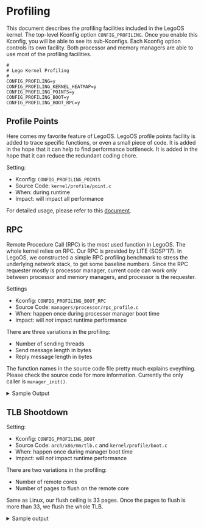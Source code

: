 # Profiling

This document describes the profiling facilities included in the LegoOS kernel. The top-level Kconfig option `CONFIG_PROFILING`. Once you enable this Kconfig, you will be able to see its sub-Kconfigs. Each Kconfig option controls its own facility. Both processor and memory managers are able to use most of the profiling facilities.

```
#
# Lego Kernel Profiling
#
CONFIG_PROFILING=y
CONFIG_PROFILING_KERNEL_HEATMAP=y
CONFIG_PROFILING_POINTS=y
CONFIG_PROFILING_BOOT=y
CONFIG_PROFILING_BOOT_RPC=y
```

## Profile Points

Here comes my favorite feature of LegoOS. LegoOS profile points facility is added to trace specific functions, or even a small piece of code. It is added in the hope that it can help to find performance bottleneck. It is added in the hope that it can reduce the redundant coding chore.

Setting:
- Kconfig: `CONFIG_PROFILING_POINTS`
- Source Code: `kernel/profile/point.c`
- When: during runtime
- Impact: will impact all performance

For detailed usage, please refer to this [document](https://lastweek.github.io/lego/kernel/profile_points/).

## RPC

Remote Procedure Call (RPC) is the most used function in LegoOS. The whole kernel relies on RPC. Our RPC is provided by LITE (SOSP'17). In LegoOS, we constructed a simple RPC profiling benchmark to stress the underlying network stack, to get some baseline numbers. Since the RPC requester mostly is processor manager, current code can work only between processor and memory managers, and processor is the requester.

Settings
- Kconfig: `CONFIG_PROFILING_BOOT_RPC`
- Source Code: `managers/processor/rpc_profile.c`
- When: happen once during processor manager boot time
- Impact: will _not_ impact runtime performance

There are three variations in the profiling:
- Number of sending threads
- Send message length in bytes
- Reply message length in bytes

The function names in the source code file pretty much explains eveything. Please check the source code for more information. Currently the only caller is `manager_init()`.

<details><summary>Sample Output</summary>
<p>
```
[ 1052.876762] RPC Profile. [Peer node: 1. nr_threads: 1. nr_run/case: 100000. send: 32 reply 4]
[ 1053.503665]     CPU 8 Profile: s  32-r   4. Avg: 4201 ns.
[ 1053.603510] RPC Profile. [Peer node: 1. nr_threads: 2. nr_run/case: 100000. send: 32 reply 4]
[ 1054.505394]     CPU10 Profile: s  32-r   4. Avg: 5019 ns.
[ 1054.511219]     CPU12 Profile: s  32-r   4. Avg: 5019 ns.
[ 1054.603418] RPC Profile. [Peer node: 1. nr_threads: 4. nr_run/case: 100000. send: 32 reply 4]
[ 1056.398311]     CPU16 Profile: s  32-r   4. Avg: 9949 ns.
[ 1056.404134]     CPU14 Profile: s  32-r   4. Avg: 9950 ns.
[ 1056.410145]     CPU20 Profile: s  32-r   4. Avg: 9950 ns.
[ 1056.416156]     CPU18 Profile: s  32-r   4. Avg: 9950 ns.
[ 1056.422169] RPC Profile. [Peer node: 1. nr_threads: 1. nr_run/case: 100000. send: 32 reply 4096]
[ 1057.252033]     CPU22 Profile: s  32-r4096. Avg: 6288 ns.
[ 1057.257857] RPC Profile. [Peer node: 1. nr_threads: 2. nr_run/case: 100000. send: 32 reply 4096]
[ 1058.560195]     CPU 8 Profile: s  32-r4096. Avg: 8970 ns.
[ 1058.566019]     CPU 2 Profile: s  32-r4096. Avg: 8970 ns.
[ 1058.603049] RPC Profile. [Peer node: 1. nr_threads: 4. nr_run/case: 100000. send: 32 reply 4096]
[ 1061.190695]     CPU14 Profile: s  32-r4096. Avg: 17877 ns.
[ 1061.196614]     CPU16 Profile: s  32-r4096. Avg: 17878 ns.
[ 1061.202723]     CPU10 Profile: s  32-r4096. Avg: 17878 ns.
[ 1061.208831]     CPU12 Profile: s  32-r4096. Avg: 17877 ns.
[ 1061.214939] RPC Profile. [Peer node: 1. nr_threads: 1. nr_run/case: 100000. send: 4200 reply 4]
[ 1062.039174]     CPU18 Profile: s4200-r   4. Avg: 6163 ns.
[ 1062.044998] RPC Profile. [Peer node: 1. nr_threads: 2. nr_run/case: 100000. send: 4200 reply 4]
[ 1063.101353]     CPU22 Profile: s4200-r   4. Avg: 6486 ns.
[ 1063.107176]     CPU20 Profile: s4200-r   4. Avg: 6486 ns.
[ 1063.202625] RPC Profile. [Peer node: 1. nr_threads: 4. nr_run/case: 100000. send: 4200 reply 4]
[ 1065.248505]     CPU10 Profile: s4200-r   4. Avg: 12459 ns.
[ 1065.254417]     CPU 2 Profile: s4200-r   4. Avg: 12460 ns.
[ 1065.260525]     CPU12 Profile: s4200-r   4. Avg: 12460 ns.
[ 1065.266632]     CPU 8 Profile: s4200-r   4. Avg: 12460 ns.
[ 1065.272742] RPC Profile. [Peer node: 1. nr_threads: 1. nr_run/case: 100000. send: 4200 reply 4096]
[ 1066.305186]     CPU14 Profile: s4200-r4096. Avg: 8227 ns.
[ 1066.402329] RPC Profile. [Peer node: 1. nr_threads: 2. nr_run/case: 100000. send: 4200 reply 4096]
[ 1067.701967]     CPU18 Profile: s4200-r4096. Avg: 8996 ns.
[ 1067.707791]     CPU16 Profile: s4200-r4096. Avg: 8996 ns.
[ 1067.802200] RPC Profile. [Peer node: 1. nr_threads: 4. nr_run/case: 100000. send: 4200 reply 4096]
[ 1070.392868]     CPU 8 Profile: s4200-r4096. Avg: 17907 ns.
[ 1070.398789]     CPU20 Profile: s4200-r4096. Avg: 17907 ns.
[ 1070.404896]     CPU22 Profile: s4200-r4096. Avg: 17907 ns.
[ 1070.411005]     CPU 2 Profile: s4200-r4096. Avg: 17907 ns.
[ 1071.048445]     CPU 0 Profile: pcache_miss. Avg: 6313 ns.
[ 1071.664770]     CPU 0 Profile: pcache_flush. Avg: 6105 ns.
```
</p>
</details>

## TLB Shootdown

Setting:
- Kconfig: `CONFIG_PROFILING_BOOT`
- Source Code: `arch/x86/mm/tlb.c` and `kernel/profile/boot.c`
- When: happen once during manager boot time
- Impact: will _not_ impact runtime performance

There are two variations in the profiling:
- Number of remote cores
- Number of pages to flush on the remote core

Same as Linux, our flush ceiling is 33 pages. Once the pages to flush is more than 33, we flush the whole TLB.

<details><summary>Sample output</summary>
<p>

```
x86: Booted up 2 nodes, 24 CPUs
Profile (#0) TLB Shootdown at CPU0 ...
 FLUSH_ALL #nr_cpus
 ... nr_cpus:  23 latency:      7584 ns
 ... nr_cpus:  22 latency:      6165 ns
 ... nr_cpus:  21 latency:      6017 ns
 ... nr_cpus:  20 latency:      5939 ns
 ... nr_cpus:  19 latency:      5509 ns
 ... nr_cpus:  18 latency:      4980 ns
 ... nr_cpus:  17 latency:      4937 ns
 ... nr_cpus:  16 latency:      4619 ns
 ... nr_cpus:  15 latency:      4567 ns
 ... nr_cpus:  14 latency:      4438 ns
 ... nr_cpus:  13 latency:      4025 ns
 ... nr_cpus:  12 latency:      3570 ns
 ... nr_cpus:  11 latency:      3317 ns
 ... nr_cpus:  10 latency:      3496 ns
 ... nr_cpus:   9 latency:      3407 ns
 ... nr_cpus:   8 latency:      3214 ns
 ... nr_cpus:   7 latency:      3320 ns
 ... nr_cpus:   6 latency:      2617 ns
 ... nr_cpus:   5 latency:      2576 ns
 ... nr_cpus:   4 latency:      1868 ns
 ... nr_cpus:   3 latency:      1823 ns
 ... nr_cpus:   2 latency:      1560 ns
 ... nr_cpus:   1 latency:      1472 ns
 ... nr_cpus:   0 latency:        89 ns
 CPU0 -> CPU1 #ceiling=33 #nr_pages
 ... nr_pages:   1 latency:      1823 ns
 ... nr_pages:   2 latency:      1719 ns
 ... nr_pages:   3 latency:      1717 ns
 ... nr_pages:   4 latency:      1798 ns
 ... nr_pages:   5 latency:      1781 ns
 ... nr_pages:   6 latency:      1979 ns
 ... nr_pages:   7 latency:      2021 ns
 ... nr_pages:   8 latency:      2151 ns
 ... nr_pages:   9 latency:      2126 ns
 ... nr_pages:  10 latency:      2315 ns
 ... nr_pages:  11 latency:      2416 ns
 ... nr_pages:  12 latency:      2481 ns
 ... nr_pages:  13 latency:      2595 ns
 ... nr_pages:  14 latency:      2632 ns
 ... nr_pages:  15 latency:      2824 ns
 ... nr_pages:  16 latency:      2801 ns
 ... nr_pages:  17 latency:      2928 ns
 ... nr_pages:  18 latency:      2906 ns
 ... nr_pages:  19 latency:      3307 ns
 ... nr_pages:  20 latency:      3155 ns
 ... nr_pages:  21 latency:      3270 ns
 ... nr_pages:  22 latency:      3439 ns
 ... nr_pages:  23 latency:      3344 ns
 ... nr_pages:  24 latency:      3608 ns
 ... nr_pages:  25 latency:      3520 ns
 ... nr_pages:  26 latency:      3713 ns
 ... nr_pages:  27 latency:      3698 ns
 ... nr_pages:  28 latency:      4068 ns
 ... nr_pages:  29 latency:      3947 ns
 ... nr_pages:  30 latency:      4128 ns
 ... nr_pages:  31 latency:      4161 ns
 ... nr_pages:  32 latency:      4214 ns
 ... nr_pages:  33 latency:      4353 ns
 ... nr_pages:  34 latency:      4387 ns
 ... nr_pages:  35 latency:      4505 ns
 ... nr_pages:  36 latency:      4482 ns
 ... nr_pages:  37 latency:      4852 ns
 ... nr_pages:  38 latency:      4734 ns
 ... nr_pages:  39 latency:      4924 ns
 ... nr_pages:  40 latency:      4951 ns
 ... nr_pages:  41 latency:      4996 ns
Profile TLB Shootdown at CPU0 ... done
```
</p>
</details>